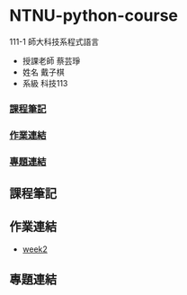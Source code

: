 # NTNU-python-course
111-1 師大科技系程式語言

- 授課老師 蔡芸琤
- 姓名 戴子棋
- 系級 科技113

### [課程筆記](https://github.com/wannaflyhigh/NTNU-PL#%E8%AA%B2%E7%A8%8B%E7%AD%86%E8%A8%98)

### [作業連結](https://github.com/wannaflyhigh/NTNU-PL#%E4%BD%9C%E6%A5%AD%E9%80%A3%E7%B5%90)

### [專題連結](https://github.com/wannaflyhigh/NTNU-PL#%E5%B0%88%E9%A1%8C%E9%80%A3%E7%B5%90)

## 課程筆記

## 作業連結
- [week2](https://github.com/wannaflyhigh/NTNU-PL/blob/main/w2.ipynb)

## 專題連結
